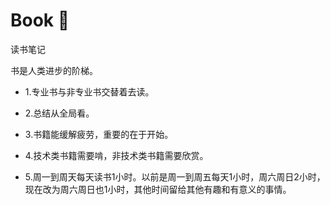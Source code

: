 # Book 📕
读书笔记

书是人类进步的阶梯。

- 1.专业书与非专业书交替着去读。

- 2.总结从全局看。

- 3.书籍能缓解疲劳，重要的在于开始。

- 4.技术类书籍需要啃，非技术类书籍需要欣赏。

- 5.周一到周天每天读书1小时。以前是周一到周五每天1小时，周六周日2小时，现在改为周六周日也1小时，其他时间留给其他有趣和有意义的事情。
